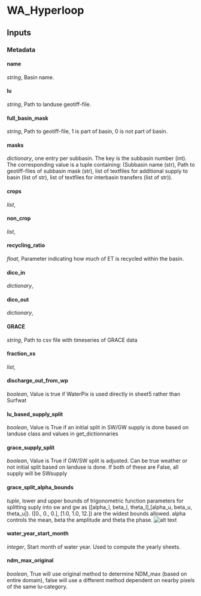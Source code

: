 # WA_Hyperloop

## Inputs

### Metadata

#### name
*string*, Basin name.

#### lu
*string*, Path to landuse geotiff-file.

#### full_basin_mask
*string*, Path to geotiff-file, 1 is part of basin, 0 is not part of basin.

#### masks
*dictionary*, one entry per subbasin. The key is the subbasin number (int). The corresponding value is a tuple containing:   (Subbasin name (str), Path to geotiff-files of subbasin mask (str), list of textfiles for additional supply to basin (list of str), list of textfiles for interbasin transfers (list of str)).

#### crops
*list*, 

#### non_crop
*list*, 

#### recycling_ratio
*float*, Parameter indicating how much of ET is recycled within the basin.

#### dico_in
*dictionary*, 

#### dico_out
*dictionary*,

#### GRACE
*string*, Path to csv file with timeseries of GRACE data

#### fraction_xs
*list*, 

#### discharge_out_from_wp
*boolean*, Value is true if WaterPix is used directly in sheet5 rather than Surfwat

#### lu_based_supply_split
*boolean*, Value is True if an initial split in SW/GW supply is done based on landuse class and values in get_dictionnaries

#### grace_supply_split
*boolean*, Value is True if GW/SW split is adjusted. Can be true weather or not initial split based on landuse is done. If both of these are False, all supply will be SWsupply

#### grace_split_alpha_bounds
*tuple*, lower and upper bounds of trigonometric function parameters for splitting suply into sw and gw as ([alpha_l, beta_l, theta_l],[alpha_u, beta_u, theta_u]). ([0., 0., 0.], [1.0, 1.0, 12.]) are the widest bounds allowed. alpha controls the mean, beta the amplitude and theta the phase.
![alt text](/docs/alpha_beta_theta.png "alpha_beta_theta")

#### water_year_start_month
*integer*, Start month of water year. Used to compute the yearly sheets.

#### ndm_max_original
*boolean*, True will use original method to determine NDM_max (based on entire domain), false will use a different method dependent on nearby pixels of the same lu-category.
